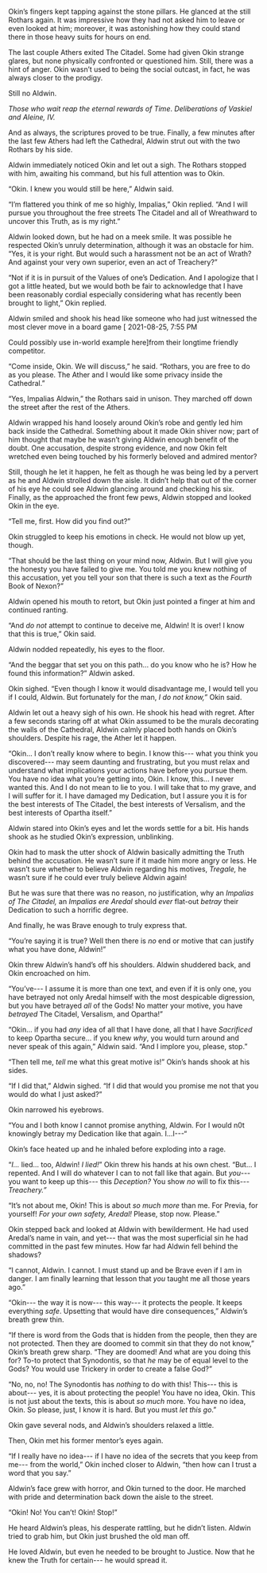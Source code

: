 Okin’s fingers kept tapping against the stone pillars. He glanced at the still Rothars again. It was impressive how they had not asked him to leave or even looked at him; moreover, it was astonishing how they could stand there in those heavy suits for hours on end.

The last couple Athers exited The Citadel. Some had given Okin strange glares, but none physically confronted or questioned him. Still, there was a hint of anger. Okin wasn’t used to being the social outcast, in fact, he was always closer to the prodigy.

Still no Aldwin.

*Those who wait reap the eternal rewards of Time*. *Deliberations of Vaskiel and Aleine, IV.*

And as always, the scriptures proved to be true. Finally, a few minutes after the last few Athers had left the Cathedral, Aldwin strut out with the two Rothars by his side. 

Aldwin immediately noticed Okin and let out a sigh. The Rothars stopped with him, awaiting his command, but his full attention was to Okin.

“Okin. I knew you would still be here,” Aldwin said.

“I’m flattered you think of me so highly, Impalias,” Okin replied. “And I will pursue you throughout the free streets The Citadel and all of Wreathward to uncover this Truth, as is my right.”

Aldwin looked down, but he had on a meek smile. It was possible he respected Okin’s unruly determination, although it was an obstacle for him. “Yes, it is your right. But would such a harassment not be an act of Wrath? And against your very own superior, even an act of Treachery?”

“Not if it is in pursuit of the Values of one’s Dedication. And I apologize that I got a little heated, but we would both be fair to acknowledge that I have been reasonably cordial especially considering what has recently been brought to light,” Okin replied.

Aldwin smiled and shook his head like someone who had just witnessed the most clever move in a board game \[ 2021-08-25, 7:55 PM

Could possibly use in-world example here\]from their longtime friendly competitor.

“Come inside, Okin. We will discuss,” he said. “Rothars, you are free to do as you please. The Ather and I would like some privacy inside the Cathedral.”

“Yes, Impalias Aldwin,” the Rothars said in unison. They marched off down the street after the rest of the Athers.

Aldwin wrapped his hand loosely around Okin’s robe and gently led him back inside the Cathedral. Something about it made Okin shiver now; part of him thought that maybe he wasn’t giving Aldwin enough benefit of the doubt. One accusation, despite strong evidence, and now Okin felt wretched even being touched by his formerly beloved and admired mentor?

Still, though he let it happen, he felt as though he was being led by a pervert as he and Aldwin strolled down the aisle. It didn’t help that out of the corner of his eye he could see Aldwin glancing around and checking his six. Finally, as the approached the front few pews, Aldwin stopped and looked Okin in the eye.

“Tell me, first. How did you find out?”

Okin struggled to keep his emotions in check. He would not blow up yet, though.

“That should be the last thing on your mind now, Aldwin. But I will give you the honesty you have failed to give me. You told me you knew nothing of this accusation, yet you tell your son that there is such a text as the *Fourth* Book of Nexon?”

Aldwin opened his mouth to retort, but Okin just pointed a finger at him and continued ranting.

“And *do not* attempt to continue to deceive me, Aldwin! It is over! I know that this is true,” Okin said.

Aldwin nodded repeatedly, his eyes to the floor.

“And the beggar that set you on this path... do you know who he is? How he found this information?” Aldwin asked.

Okin sighed. “Even though I know it would disadvantage me, I would tell you if I could, Aldwin. But fortunately for the man, *I do not know,”* Okin said.

Aldwin let out a heavy sigh of his own. He shook his head with regret. After a few seconds staring off at what Okin assumed to be the murals decorating the walls of the Cathedral, Aldwin calmly placed both hands on Okin’s shoulders. Despite his rage, the Ather let it happen.

“Okin... I don’t really know where to begin. I know this--- what you think you discovered--- may seem daunting and frustrating, but you must relax and understand what implications your actions have before you pursue them. You have no idea what you’re getting into, Okin. I know, this... I never wanted this. And I do not mean to lie to you. I will take that to my grave, and I will suffer for it. I have damaged my Dedication, but I assure you it is for the best interests of The Citadel, the best interests of Versalism, and the best interests of Opartha itself.”

Aldwin stared into Okin’s eyes and let the words settle for a bit. His hands shook as he studied Okin’s expression, unblinking. 

Okin had to mask the utter shock of Aldwin basically admitting the Truth behind the accusation. He wasn’t sure if it made him more angry or less. He wasn’t sure whether to believe Aldwin regarding his motives, *Tregale,* he wasn’t sure if he could ever truly believe Aldwin again! 

But he was sure that there was no reason, no justification, why an *Impalias of The Citadel,* an *Impalias ere Aredal* should *ever* flat-out *betray* their Dedication to such a horrific degree.

And finally, he was Brave enough to truly express that.

“You’re saying it is true? Well then there is *no* end or motive that can justify what you have done, Aldwin!”

Okin threw Aldwin’s hand’s off his shoulders. Aldwin shuddered back, and Okin encroached on him.

“You’ve--- I assume it is more than one text, and even if it is only one, you have betrayed not only Aredal himself with the most despicable digression, but you have betrayed *all* of the Gods! No matter your motive, you have *betrayed* The Citadel, Versalism, and Opartha!”

“Okin... if you had *any* idea of all that I have done, all that I have *Sacrificed* to keep Opartha secure... if you knew *why*, you would turn around and never speak of this again,” Aldwin said. “And I implore you, please, stop.”

“Then tell me, *tell* me what this great motive is!” Okin’s hands shook at his sides.

“If I did that,” Aldwin sighed. “If I did that would you promise me not that you would do what I just asked?”

Okin narrowed his eyebrows. 

“You and I both know I cannot promise anything, Aldwin. For I would n0t knowingly betray my Dedication like that again. I...I---“

Okin’s face heated up and he inhaled before exploding into a rage.

“*I...* lied... too, Aldwin! *I lied!*” Okin threw his hands at his own chest. “But... I repented. And I will do whatever I can to not fall like that again. But *you*--- you want to keep up this--- this *Deception?* You show *no* will to fix this--- *Treachery.”*

“It’s not about me, Okin! This is about *so much more* than me. For Previa, for yourself! *For your own safety, Aredal!* Please, stop now. Please.” 

Okin stepped back and looked at Aldwin with bewilderment. He had used Aredal’s name in vain, and yet--- that was the most superficial sin he had committed in the past few minutes. How far had Aldwin fell behind the shadows? 

“I cannot, Aldwin. I cannot. I must stand up and be Brave even if I am in danger. I am finally learning that lesson that *you* taught me all those years ago.”

“Okin--- the way it is now--- this way--- it protects the people. It keeps everything *safe*. Upsetting that would have dire consequences,” Aldwin’s breath grew thin.

“If there is word from the Gods that is hidden from the people, then they are not protected. Then they are doomed to commit sin that they do not know,” Okin’s breath grew sharp. “They are doomed! And what are you doing this for? To-to protect that Synodontis, so that *he* may be of equal level to the Gods? You would use Trickery in order to create a false God?”

“No, no, no! The Synodontis has *nothing* to do with this! This--- this is about--- yes, it is about protecting the people! You have no idea, Okin. This is not just about the texts, this is about *so much* more. You have no idea, Okin. So please, just, I know it is hard. But you must *let this go*.”

Okin gave several nods, and Aldwin’s shoulders relaxed a little. 

Then, Okin met his former mentor’s eyes again.

“If I really have no idea--- if I have no idea of the secrets that you keep from me--- from the world,” Okin inched closer to Aldwin, “then how can I trust a word that you say.”

Aldwin’s face grew with horror, and Okin turned to the door. He marched with pride and determination back down the aisle to the street.

“Okin! No! You can’t! Okin! Stop!”

He heard Aldwin’s pleas, his desperate rattling, but he didn’t listen. Aldwin tried to grab him, but Okin just brushed the old man off.

He loved Aldwin, but even he needed to be brought to Justice. Now that he knew the Truth for certain--- he would spread it.

